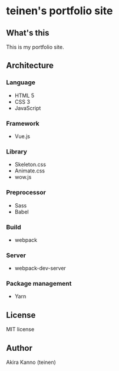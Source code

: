 # teinen's portfolio site

## What's this

This is my portfolio site.

## Architecture

### Language

* HTML 5
* CSS 3
* JavaScript

### Framework

* Vue.js

### Library

* Skeleton.css
* Animate.css
* wow.js

### Preprocessor

* Sass
* Babel

### Build

* webpack

### Server

* webpack-dev-server

### Package management

* Yarn

## License

MIT license

## Author

Akira Kanno (teinen)
